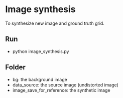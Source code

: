 # Image synthesis
To synthesize new image and ground truth grid.  
## Run
* python image_synthesis.py  
## Folder  
* bg: the background image   
* data_source: the source image (undistorted image)  
* image_save_for_reference: the synthetic image 
